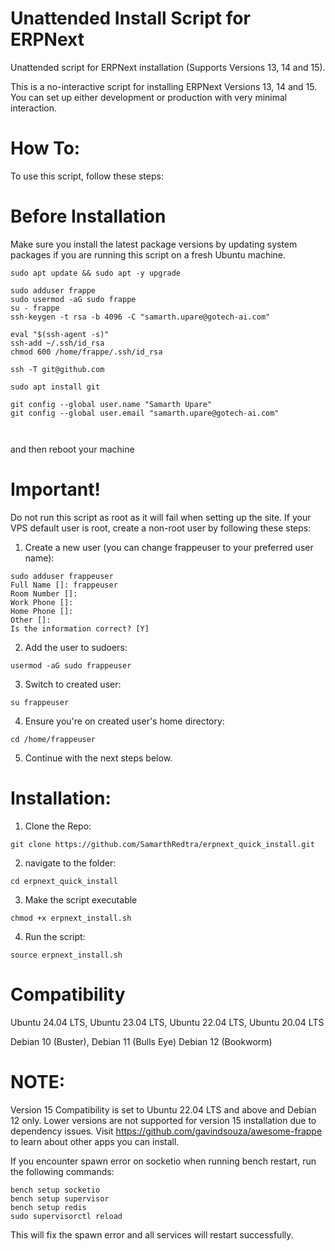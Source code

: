 # Unattended Install Script for ERPNext
Unattended script for ERPNext installation (Supports Versions 13, 14 and 15).

This is a no-interactive script for installing ERPNext Versions 13, 14 and 15. You can set up either development or production with very minimal interaction.

# How To:

To use this script, follow these steps:

# Before Installation

Make sure you install the latest package versions by updating system packages if you are running this script on a fresh Ubuntu machine.

```
sudo apt update && sudo apt -y upgrade

sudo adduser frappe
sudo usermod -aG sudo frappe
su - frappe
ssh-keygen -t rsa -b 4096 -C "samarth.upare@gotech-ai.com"

eval "$(ssh-agent -s)"
ssh-add ~/.ssh/id_rsa
chmod 600 /home/frappe/.ssh/id_rsa

ssh -T git@github.com

sudo apt install git

git config --global user.name "Samarth Upare"
git config --global user.email "samarth.upare@gotech-ai.com"



```
and then reboot your machine 

# Important!
Do not run this script as root as it will fail when setting up the site. If your VPS default user is root, create a non-root user by following these steps:

1. Create a new user (you can change frappeuser to your preferred user name):
```
sudo adduser frappeuser
Full Name []: frappeuser
Room Number []:
Work Phone []:
Home Phone []:
Other []:
Is the information correct? [Y]
```
2. Add the user to sudoers:
```
usermod -aG sudo frappeuser
```
3. Switch to created user:
```
su frappeuser
```
4. Ensure you're on created user's home directory:
```
cd /home/frappeuser
```
5. Continue with the next steps below.

# Installation:

1. Clone the Repo:
```
git clone https://github.com/SamarthRedtra/erpnext_quick_install.git
```
2. navigate to the folder:
```
cd erpnext_quick_install
```
3. Make the script executable
```
chmod +x erpnext_install.sh
```
4. Run the script:
```
source erpnext_install.sh
```
# Compatibility

Ubuntu 24.04 LTS,
Ubuntu 23.04 LTS,
Ubuntu 22.04 LTS,
Ubuntu 20.04 LTS

Debian 10 (Buster),
Debian 11 (Bulls Eye)
Debian 12 (Bookworm)

# NOTE:

Version 15 Compatibility is set to Ubuntu 22.04 LTS and above and Debian 12 only. Lower versions are not supported for version 15 installation due to dependency issues.
Visit https://github.com/gavindsouza/awesome-frappe to learn about other apps you can install.

If you encounter spawn error on socketio when running bench restart, run the following commands:

```
bench setup socketio
bench setup supervisor
bench setup redis
sudo supervisorctl reload
```
This will fix the spawn error and all services will restart successfully.
